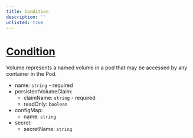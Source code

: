 ```yaml
---
title: Condition
description: ''
unlisted: true
---
```


# [Condition](https://kubernetes.io/docs/reference/kubernetes-api/common-definitions/object-meta/)

Volume represents a named volume in a pod that may be accessed by any container in the Pod.

- name: `string` - required
- persistentVolumeClaim:
    - claimName: `string` - required
    - readOnly: `boolean`
- configMap:
    - name: `string`
- secret:
    - secretName: `string`